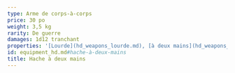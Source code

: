 ```yaml
---
type: Arme de corps-à-corps
price: 30 po
weight: 3,5 kg
rarity: De guerre
damages: 1d12 tranchant
properties: '[Lourde](hd_weapons_lourde.md), [à deux mains](hd_weapons_a_deux_mains.md)'
id: equipment_hd.md#hache-à-deux-mains
title: Hache à deux mains
---
```


